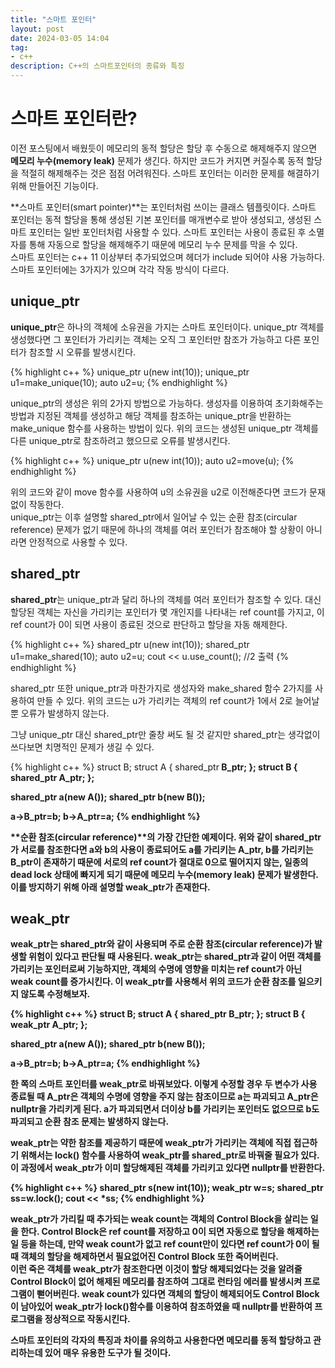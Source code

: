 ```yaml
---
title: "스마트 포인터"
layout: post
date: 2024-03-05 14:04
tag:
- c++
description: C++의 스마트포인터의 종류와 특징
---
```


# 스마트 포인터란?
이전 포스팅에서 배웠듯이 메모리의 동적 할당은 할당 후 수동으로 해제해주지 않으면 **메모리 누수(memory leak)** 문제가 생긴다. 하지만 코드가 커지면 커질수록 동적 할당을 적절히 해제해주는 것은 점점 어려워진다. 스마트 포인터는 이러한 문제를 해결하기 위해 만들어진 기능이다.  

**스마트 포인터(smart pointer)**는 포인터처럼 쓰이는 클래스 템플릿이다. 스마트 포인터는 동적 할당을 통해 생성된 기본 포인터를 매개변수로 받아 생성되고, 생성된 스마트 포인터는 일반 포인터처럼 사용할 수 있다. 스마트 포인터는 사용이 종료된 후 소멸자를 통해 자동으로 할당을 해제해주기 때문에 메모리 누수 문제를 막을 수 있다.  
스마트 포인터는 c++ 11 이상부터 추가되었으며 <memory> 헤더가 include 되어야 사용 가능하다. 스마트 포인터에는 3가지가 있으며 각각 작동 방식이 다르다.  

## unique_ptr
**unique_ptr**은 하나의 객체에 소유권을 가지는 스마트 포인터이다. unique_ptr 객체를 생성했다면 그 포인터가 가리키는 객체는 오직 그 포인터만 참조가 가능하고 다른 포인터가 참조할 시 오류를 발생시킨다.  

{% highlight c++ %}
unique_ptr<int> u(new int(10));
unique_ptr<int> u1=make_unique<int>(10);
auto u2=u;
{% endhighlight %}

unique_ptr의 생성은 위의 2가지 방법으로 가능하다. 생성자를 이용하여 초기화해주는 방법과 지정된 객체를 생성하고 해당 객체를 참조하는 unique_ptr을 반환하는 make_unique 함수를 사용하는 방법이 있다. 위의 코드는 생성된 unique_ptr 객체를 다른 unique_ptr로 참조하려고 했으므로 오류를 발생시킨다.

{% highlight c++ %}
unique_ptr<int> u(new int(10));
auto u2=move(u);
{% endhighlight %}

위의 코드와 같이 move 함수를 사용하여 u의 소유권을 u2로 이전해준다면 코드가 문재없이 작동한다.  
unique_ptr는 이후 설명할 shared_ptr에서 일어날 수 있는 순환 참조(circular reference) 문제가 없기 때문에 하나의 객체를 여러 포인터가 참조해야 할 상황이 아니라면 안정적으로 사용할 수 있다.  

## shared_ptr
**shared_ptr**는 unique_ptr과 달리 하나의 객체를 여러 포인터가 참조할 수 있다. 대신 할당된 객체는 자신을 가리키는 포인터가 몇 개인지를 나타내는 ref count를 가지고, 이 ref count가 0이 되면 사용이 종료된 것으로 판단하고 할당을 자동 해제한다.  

{% highlight c++ %}
shared_ptr<int> u(new int(10));
shared_ptr<int> u1=make_shared<int>(10);
auto u2=u;
cout << u.use_count(); //2 출력
{% endhighlight %}

shared_ptr 또한 unique_ptr과 마찬가지로 생성자와 make_shared 함수 2가지를 사용하여 만들 수 있다. 위의 코드는 u가 가리키는 객체의 ref count가 1에서 2로 늘어날 뿐 오류가 발생하지 않는다.

그냥 unique_ptr 대신 shared_ptr만 줄창 써도 될 것 같지만 shared_ptr는 생각없이 쓰다보면 치명적인 문제가 생길 수 있다.

{% highlight c++ %}
struct B;
struct A {
    shared_ptr<B> B_ptr;
};
struct B {
    shared_ptr<A> A_ptr;
};

shared_ptr<A> a(new A());
shared_ptr<B> b(new B());

a->B_ptr=b;
b->A_ptr=a;
{% endhighlight %}

**순환 참조(circular reference)**의 가장 간단한 예제이다. 위와 같이 shared_ptr가 서로를 참조한다면 a와 b의 사용이 종료되어도 a를 가리키는 A_ptr, b를 가리키는 B_ptr이 존재하기 때문에 서로의 ref count가 절대로 0으로 떨어지지 않는, 일종의 dead lock 상태에 빠지게 되기 때문에 메모리 누수(memory leak) 문제가 발생한다. 이를 방지하기 위해 아래 설명할 weak_ptr가 존재한다.  

## weak_ptr
**weak_ptr**는 shared_ptr와 같이 사용되며 주로 순환 참조(circular reference)가 발생할 위험이 있다고 판단될 때 사용된다. weak_ptr는 shared_ptr과 같이 어떤 객체를 가리키는 포인터로써 기능하지만, 객체의 수명에 영향을 미치는 ref count가 아닌 weak count를 증가시킨다. 이 weak_ptr를 사용해서 위의 코드가 순환 참조를 일으키지 않도록 수정해보자.  

{% highlight c++ %}
struct B;
struct A {
    shared_ptr<B> B_ptr;
};
struct B {
    weak_ptr<A> A_ptr;
};

shared_ptr<A> a(new A());
shared_ptr<B> b(new B());

a->B_ptr=b;
b->A_ptr=a;
{% endhighlight %}

한 쪽의 스마트 포인터를 weak_ptr로 바꿔보았다. 이렇게 수정할 경우 두 변수가 사용 종료될 때 A_ptr은 객체의 수명에 영향을 주지 않는 참조이므로 a는 파괴되고 A_ptr은 nullptr을 가리키게 된다. a가 파괴되면서 더이상 b를 가리키는 포인터도 없으므로 b도 파괴되고 순환 참조 문제는 발생하지 않는다.  

weak_ptr는 약한 참조를 제공하기 때문에 weak_ptr가 가리키는 객체에 직접 접근하기 위해서는 lock() 함수를 사용하여 weak_ptr를 shared_ptr로 바꿔줄 필요가 있다. 이 과정에서 weak_ptr가 이미 할당해제된 객체를 가리키고 있다면 nullptr를 반환한다.

{% highlight c++ %}
shared_ptr<int> s(new int(10));
weak_ptr<int> w=s;
shared_ptr<int> ss=w.lock();
cout << *ss;
{% endhighlight %}

weak_ptr가 가리킬 때 추가되는 weak count는 객체의 **Control Block**을 살리는 일을 한다. Control Block은 ref count를 저장하고 0이 되면 자동으로 할당을 해제하는 일 등을 하는데, 만약 weak count가 없고 ref count만이 있다면 ref count가 0이 될 때 객체의 할당을 해제하면서 필요없어진 Control Block 또한 죽어버린다.  
이런 죽은 객체를 weak_ptr가 참조한다면 이것이 할당 해제되었다는 것을 알려줄 Control Block이 없어 해제된 메모리를 참조하여 그대로 런타임 에러를 발생시켜 프로그램이 뻗어버린다. weak count가 있다면 객체의 할당이 해제되어도 Control Block이 남아있어 weak_ptr가 lock()함수를 이용하여 참조하였을 때 nullptr를 반환하여 프로그램을 정상적으로 작동시킨다.  

스마트 포인터의 각자의 특징과 차이를 유의하고 사용한다면 메모리를 동적 할당하고 관리하는데 있어 매우 유용한 도구가 될 것이다.